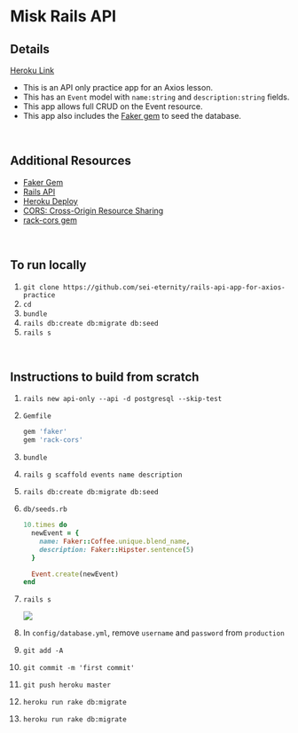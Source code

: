 # Misk Rails API

## Details

[Heroku Link](https://misk-api-only.herokuapp.com/)

- This is an API only practice app for an Axios lesson.
- This has an `Event` model with `name:string` and `description:string` fields.
- This app allows full CRUD on the Event resource.
- This app also includes the [Faker gem](https://github.com/stympy/faker) to seed the database.

<br>

## Additional Resources

- [Faker Gem](https://github.com/stympy/faker)
- [Rails API](https://guides.rubyonrails.org/api_app.html)
- [Heroku Deploy](https://devcenter.heroku.com/articles/getting-started-with-rails5)
- [CORS: Cross-Origin Resource Sharing](https://developer.mozilla.org/en-US/docs/Web/HTTP/CORS)
- [rack-cors gem](https://github.com/cyu/rack-cors)

<br>

## To run locally

1. `git clone https://github.com/sei-eternity/rails-api-app-for-axios-practice`
1. `cd`
1. `bundle`
1. `rails db:create db:migrate db:seed`
1. `rails s`

<br>

## Instructions to build from scratch

1. `rails new api-only --api -d postgresql --skip-test`
1. `Gemfile`

   ```ruby
   gem 'faker'
   gem 'rack-cors'
   ```

1. `bundle`
1. `rails g scaffold events name description`
1. `rails db:create db:migrate db:seed`
1. `db/seeds.rb`

   ```ruby
   10.times do
     newEvent = {
       name: Faker::Coffee.unique.blend_name,
       description: Faker::Hipster.sentence(5)
     }

     Event.create(newEvent)
   end
   ```

1. `rails s`

   ![](https://i.imgur.com/zY3AFeh.png)

1. In `config/database.yml`, remove `username` and `password` from `production`
1. `git add -A`
1. `git commit -m 'first commit'`
1. `git push heroku master`
1. `heroku run rake db:migrate`
1. `heroku run rake db:migrate`
